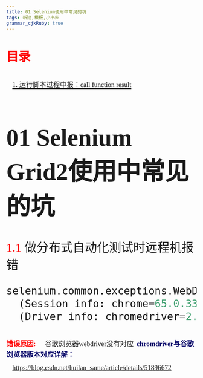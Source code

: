 ```yaml
---
title: 01 Selenium使用中常见的坑
tags: 新建,模板,小书匠
grammar_cjkRuby: true
---
```

# <font id="1" size='6' face='黑体'><font color='red'>**目录**</font></br>

&nbsp;&nbsp;<a href="#1"><font size="4" face="宋体">1. 运行脚本过程中报：call function result</font></a>

# 01 Selenium Grid2使用中常见的坑
<font id="1" size='6' face='黑体'>
<font color='red'>1.1</font> 
做分布式自动化测试时远程机报错
</font></br>

```python
selenium.common.exceptions.WebDriverException: Message: unknown error: call function result missing 'value'
  (Session info: chrome=65.0.3325.181)
  (Driver info: chromedriver=2.30.477700 (0057494ad8732195794a7b32078424f92a5fce41),platform=Windows NT 6.1.7601 SP1 x86_64)
```
**<font size='4' color='red' face="黑体">错误原因:</font>**
&nbsp;&nbsp;<font size="4">谷歌浏览器webdriver没有对应</font>
<font size='4' color='#000066' face='黑体'>**chromdriver与谷歌浏览器版本对应详解：**</font>
&nbsp;&nbsp;<font size='4' face="楷体">https://blog.csdn.net/huilan_same/article/details/51896672</font>


